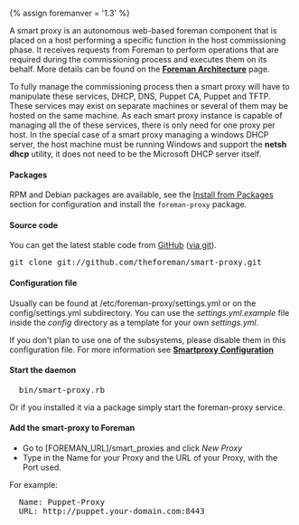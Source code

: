 {% assign foremanver = '1.3' %}

A smart proxy is an autonomous web-based foreman component that is placed on a host performing a specific function in the host commissioning phase.
It receives requests from Foreman to perform operations that are required
during the commissioning process and executes them on its behalf. More details
can be found on the [**Foreman Architecture**](manuals/{{foremanver}}/index.html#ForemanArchitecture) page.

To fully manage the commissioning process then a smart proxy will have to manipulate these services, DHCP, DNS, Puppet CA, Puppet and TFTP. These services may exist on separate machines or several of them may be hosted on the same machine. As each smart proxy instance is capable of managing all the of these services, there is only need for one proxy per host.
In the special case of a smart proxy managing a windows DHCP server, the host machine must be running Windows and support the **netsh dhcp** utility, it does not need to be the Microsoft DHCP server itself.

#### Packages

RPM and Debian packages are available, see the [Install from Packages](manuals/{{foremanver}}/index.html#3.3InstallFromPackages) section for configuration and install the `foreman-proxy` package.

#### Source code

You can get the latest stable code from [GitHub](https://github.com/theforeman/smart-proxy) ([via git](git://github.com/theforeman/smart-proxy.git)).

<pre>
git clone git://github.com/theforeman/smart-proxy.git
</pre>

#### Configuration file

Usually can be found at /etc/foreman-proxy/settings.yml or on the config/settings.yml subdirectory.
You can use the *settings.yml.example* file inside the *config* directory as a template for your own *settings.yml*.

If you don't plan to use one of the subsystems, please disable them in this
configuration file. For more information see [**Smartproxy
Configuration**](manuals/{{foremanver}}/index.html#4.3.2SmartProxySettings)


#### Start the daemon

<pre>
  bin/smart-proxy.rb
</pre>

Or if you installed it via a package simply start the foreman-proxy service.

#### Add the smart-proxy to Foreman

* Go to [FOREMAN_URL]/smart_proxies and click *New Proxy*
* Type in the Name for your Proxy and the URL of your Proxy, with the Port used.

For example:
<pre>
  Name: Puppet-Proxy
  URL: http://puppet.your-domain.com:8443
</pre>
